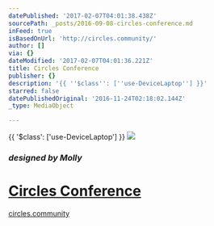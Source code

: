 ```yaml
---
datePublished: '2017-02-07T04:01:38.438Z'
sourcePath: _posts/2016-09-08-circles-conference.md
inFeed: true
isBasedOnUrl: 'http://circles.community/'
author: []
via: {}
dateModified: '2017-02-07T04:01:36.221Z'
title: Circles Conference
publisher: {}
description: '{{ ''$class'': [''use-DeviceLaptop''] }}'
starred: false
datePublishedOriginal: '2016-11-24T02:18:02.144Z'
_type: MediaObject

---
```

{{ '$class': \['use-DeviceLaptop'\] }}
![](https://the-grid-user-content.s3-us-west-2.amazonaws.com/1f4e81fc-6cae-45c3-9bc5-9fb84dcacbb2.png)

### _designed by Molly_

# [Circles Conference][0]

[circles.community][1]

[0]: http://circles.community/ "Circles Conf Community"
[1]: http://circles.community/